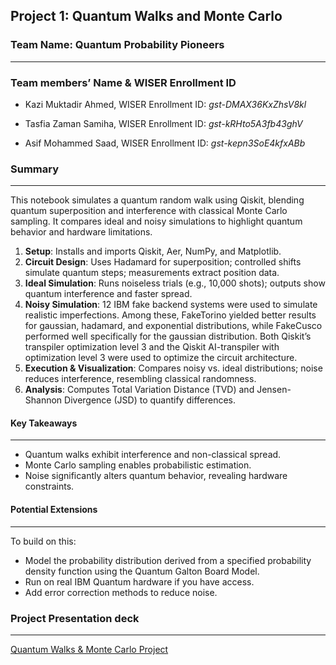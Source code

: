 ## Project 1: Quantum Walks and Monte Carlo


### Team Name: Quantum Probability Pioneers

---

### Team members’ Name & WISER Enrollment ID

- Kazi Muktadir Ahmed, WISER Enrollment ID: <i>gst-DMAX36KxZhsV8kl</i>

- Tasfia Zaman Samiha, WISER Enrollment ID: <i>gst-kRHto5A3fb43ghV</i>

- Asif Mohammed Saad, WISER Enrollment ID: <i>gst-kepn3SoE4kfxABb</i>




### Summary

---

This notebook simulates a quantum random walk using Qiskit, blending quantum superposition and interference with classical Monte Carlo sampling. It compares ideal and noisy simulations to highlight quantum behavior and hardware limitations.

1. **Setup**: Installs and imports Qiskit, Aer, NumPy, and Matplotlib.
2. **Circuit Design**: Uses Hadamard for superposition; controlled shifts simulate quantum steps; measurements extract position data.
3. **Ideal Simulation**: Runs noiseless trials (e.g., 10,000 shots); outputs show quantum interference and faster spread.
4. **Noisy Simulation**: 12 IBM fake backend systems were used to simulate realistic imperfections. Among these, FakeTorino yielded better results for gaussian, hadamard, and exponential distributions, while FakeCusco performed well specifically for the gaussian distribution. Both Qiskit’s transpiler optimization level 3 and the Qiskit AI-transpiler with optimization level 3 were used to optimize the circuit architecture.
5. **Execution & Visualization**: Compares noisy vs. ideal distributions; noise reduces interference, resembling classical randomness.
6. **Analysis**: Computes Total Variation Distance (TVD) and Jensen-Shannon Divergence (JSD) to quantify differences.

#### Key Takeaways

---

- Quantum walks exhibit interference and non-classical spread.
- Monte Carlo sampling enables probabilistic estimation.
- Noise significantly alters quantum behavior, revealing hardware constraints.



#### Potential Extensions

---

To build on this:

- Model the probability distribution derived from a specified probability density function using the Quantum Galton Board Model.
- Run on real IBM Quantum hardware if you have access.
- Add error correction methods to reduce noise.




### Project Presentation deck

---
[Quantum Walks & Monte Carlo Project](https://docs.google.com/presentation/d/1O9KLAqwzCrZOyzNyJj0-fSRWQg6A5aqN/edit?usp=sharing&ouid=105140124381249478954&rtpof=true&sd=true)
